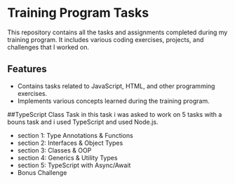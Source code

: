 # Training Program Tasks

This repository contains all the tasks and assignments completed during my training program. It includes various coding exercises, projects, and challenges that I worked on.

## Features
- Contains tasks related to JavaScript, HTML, and other programming exercises.
- Implements various concepts learned during the training program.

##TypeScript Class Task
in this task i was asked to work on 5 tasks with a bouns task and i used TypeScript and used Node.js.
- section 1: Type Annotations & Functions
- section 2: Interfaces & Object Types
- section 3: Classes & OOP
- section 4: Generics & Utility Types
- section 5: TypeScript with Async/Await
- Bonus Challenge

